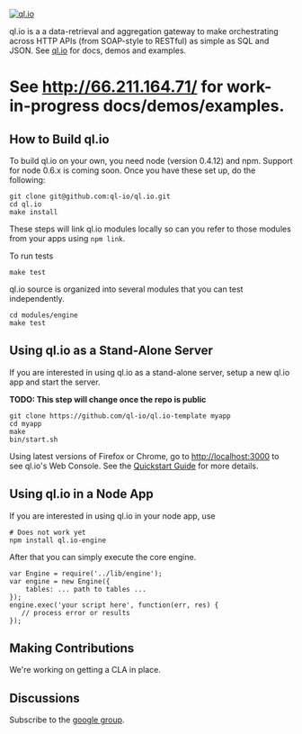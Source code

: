 
[![ql.io](http://ql.io/ql.io-large.png)](http://ql.io)

ql.io is a a data-retrieval and aggregation gateway to make orchestrating across HTTP APIs (from
SOAP-style to RESTful) as simple as SQL and JSON. See [ql.io](http://ql.io) for docs, demos and
examples.

# See http://66.211.164.71/ for work-in-progress docs/demos/examples.

## How to Build ql.io

To build ql.io on your own, you need node (version 0.4.12) and npm. Support for node 0.6.x is
coming soon. Once you have these set up, do the following:

    git clone git@github.com:ql-io/ql.io.git
    cd ql.io
    make install

These steps will link ql.io modules locally so can you refer to those modules from your apps using
`npm link`.

To run tests

    make test

ql.io source is organized into several modules that you can test independently.

    cd modules/engine
    make test

## Using ql.io as a Stand-Alone Server

If you are interested in using ql.io as a stand-alone server, setup a new ql.io app and start the
server.

**TODO: This step will change once the repo is public**

    git clone https://github.com/ql-io/ql.io-template myapp
    cd myapp
    make
    bin/start.sh

Using latest versions of Firefox or Chrome, go to
[http://localhost:3000](http://localhost:3000) to see ql.io's Web Console. See the
[Quickstart Guide](http://ql.io/docs/quickstart) for more details.</p>

## Using ql.io in a Node App

If you are interested in using ql.io in your node app, use

    # Does not work yet
    npm install ql.io-engine

After that you can simply execute the core engine.

    var Engine = require('../lib/engine');
    var engine = new Engine({
        tables: ... path to tables ...
    });
    engine.exec('your script here', function(err, res) {
       // process error or results
    });

## Making Contributions

We're working on getting a CLA in place.

## Discussions

Subscribe to the [google group](http://groups.google.com/group/qlio).